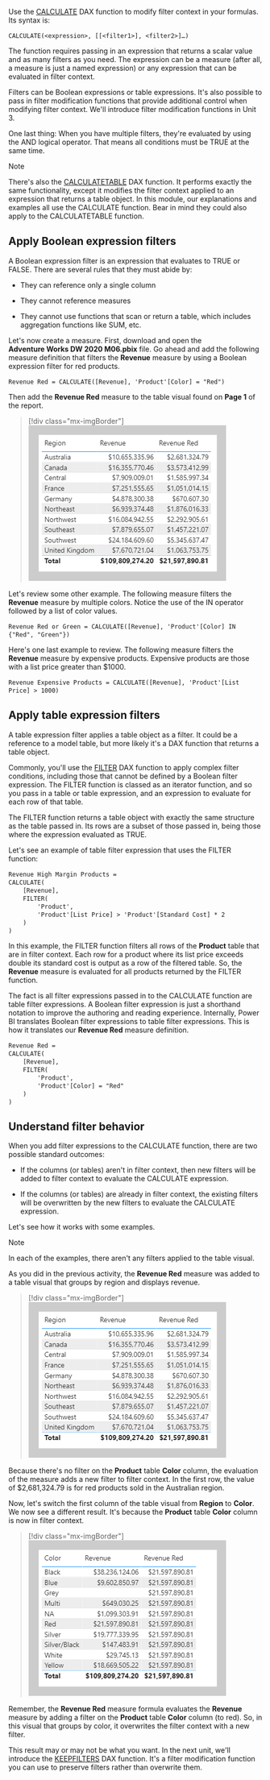 Use the [CALCULATE](https://docs.microsoft.com/dax/calculate-function-dax/?azure-portal=true) DAX function to modify filter context in your formulas. Its syntax is:

```dax
CALCULATE(<expression>, [[<filter1>], <filter2>]…)
```

The function requires passing in an expression that returns a scalar value and as many filters as you need. The expression can be a measure (after all, a measure is just a named expression) or any expression that can be evaluated in filter context.

Filters can be Boolean expressions or table expressions. It's also possible to pass in filter modification functions that provide additional control when modifying filter context. We'll introduce filter modification functions in Unit 3.

One last thing: When you have multiple filters, they're evaluated by using the AND logical operator. That means all conditions must be TRUE at the same time.

> [!NOTE]
> There's also the [CALCULATETABLE](https://docs.microsoft.com/dax/calculatetable-function-dax/?azure-portal=true) DAX function. It performs exactly the same functionality, except it modifies the filter context applied to an expression that returns a table object. In this module, our explanations and examples all use the CALCULATE function. Bear in mind they could also apply to the CALCULATETABLE function.

## Apply Boolean expression filters

A Boolean expression filter is an expression that evaluates to TRUE or FALSE. There are several rules that they must abide by:

-   They can reference only a single column

-   They cannot reference measures

-   They cannot use functions that scan or return a table, which includes aggregation functions like SUM, etc.

Let's now create a measure. First, download and open the **Adventure Works DW 2020 M06.pbix** file. Go ahead and add the following measure definition that filters the **Revenue** measure by using a Boolean expression filter for red products.

```dax
Revenue Red = CALCULATE([Revenue], 'Product'[Color] = "Red")
```

Then add the **Revenue Red** measure to the table visual found on **Page 1** of the report.

> [!div class="mx-imgBorder"]
> [![An image shows a table with three columns: Region, Revenue, and Revenue Red. The table displays 10 rows and a total.](../media/dax-table-region-revenue-red-ss.png)](../media/dax-table-region-revenue-red-ss.png#lightbox)

Let's review some other example. The following measure filters the **Revenue** measure by multiple colors. Notice the use of the IN operator followed by a list of color values.

```dax
Revenue Red or Green = CALCULATE([Revenue], 'Product'[Color] IN {"Red", "Green"})
```

Here's one last example to review. The following measure filters the **Revenue** measure by expensive products. Expensive products are those with a list price greater than $1000.

```dax
Revenue Expensive Products = CALCULATE([Revenue], 'Product'[List Price] > 1000)
```

## Apply table expression filters

A table expression filter applies a table object as a filter. It could be a reference to a model table, but more likely it's a DAX function that returns a table object.

Commonly, you'll use the [FILTER](https://docs.microsoft.com/dax/filter-function-dax/?azure-portal=true) DAX function to apply complex filter conditions, including those that cannot be defined by a Boolean filter expression. The FILTER function is classed as an iterator function, and so you pass in a table or table expression, and an expression to evaluate for each row of that table.

The FILTER function returns a table object with exactly the same structure as the table passed in. Its rows are a subset of those passed in, being those where the expression evaluated as TRUE.

Let's see an example of table filter expression that uses the FILTER function:

```dax
Revenue High Margin Products =
CALCULATE(
	[Revenue],
	FILTER(
		'Product',
		'Product'[List Price] > 'Product'[Standard Cost] * 2
	)
)
```

In this example, the FILTER function filters all rows of the **Product** table that are in filter context. Each row for a product where its list price exceeds double its standard cost is output as a row of the filtered table. So, the **Revenue** measure is evaluated for all products returned by the FILTER function.

The fact is all filter expressions passed in to the CALCULATE function are table filter expressions. A Boolean filter expression is just a shorthand notation to improve the authoring and reading experience. Internally, Power BI translates Boolean filter expressions to table filter expressions. This is how it translates our **Revenue Red** measure definition.

```dax
Revenue Red =
CALCULATE(
	[Revenue],
	FILTER(
		'Product',
		'Product'[Color] = "Red"
	)
)
```

## Understand filter behavior

When you add filter expressions to the CALCULATE function, there are two possible standard outcomes:

-   If the columns (or tables) aren't in filter context, then new filters will be added to filter context to evaluate the CALCULATE expression.

-   If the columns (or tables) are already in filter context, the existing filters will be overwritten by the new filters to evaluate the CALCULATE expression.

Let's see how it works with some examples.

> [!NOTE]
> In each of the examples, there aren't any filters applied to the table visual.

As you did in the previous activity, the **Revenue Red** measure was added to a table visual that groups by region and displays revenue.

> [!div class="mx-imgBorder"]
> [![An image shows a table with three columns: Region, Revenue, and Revenue Red. The table displays 10 rows and a total.](../media/dax-table-region-revenue-red-ss.png)](../media/dax-table-region-revenue-red-ss.png#lightbox)

Because there's no filter on the **Product** table **Color** column, the evaluation of the measure adds a new filter to filter context. In the first row, the value of $2,681,324.79 is for red products sold in the Australian region.

Now, let's switch the first column of the table visual from **Region** to **Color**. We now see a different result. It's because the **Product** table **Color** column is now in filter context.

> [!div class="mx-imgBorder"]
> [![An image shows a table with three columns: Color, Revenue, and Revenue Red. The table displays 10 rows and a total. The value for Revenue Red is the same for each row.](../media/dax-table-color-revenue-red-ss.png)](../media/dax-table-color-revenue-red-ss.png#lightbox)

Remember, the **Revenue Red** measure formula evaluates the **Revenue** measure by adding a filter on the **Product** table **Color** column (to red). So, in this visual that groups by color, it overwrites the filter context with a new filter.

This result may or may not be what you want. In the next unit, we'll introduce the [KEEPFILTERS](https://docs.microsoft.com/dax/keepfilters-function-dax/?azure-portal=true) DAX function. It's a filter modification function you can use to preserve filters rather than overwrite them.
